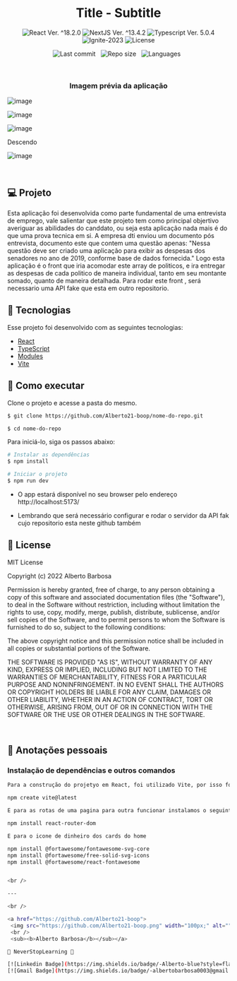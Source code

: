 <h1 align="center">Title - Subtitle</h1>

<p align="center">
  <img 
    src="https://img.shields.io/badge/React-%5E18.2.6-blue" 
    alt="React Ver. ^18.2.0"
  />
   <img 
    src="https://img.shields.io/badge/NextJS-%5E13.4.2-black" 
    alt="NextJS Ver. ^13.4.2"
  />
  <img 
    src="https://img.shields.io/badge/Typescript-%5E5.0.4-blue"
    alt="Typescript Ver. 5.0.4" 
  />
  <img
    src="https://img.shields.io/badge/Ignite-2023-green" 
    alt="Ignite-2023"
  />
  <img 
    alt="License"
    src="https://img.shields.io/static/v1?label=license&message=MIT&color=E51C44&labelColor=0A1033"
  />
</p>

<div align="center">

![Last commit](https://img.shields.io/github/last-commit/Alberto21-boop/nome-do-repo.git?color=4DA1CD "Last commit") &nbsp;
![Repo size](https://img.shields.io/github/repo-size/Alberto21-boop/nome-do-repo.git?color=4DA1CD "Repo size") &nbsp;
![Languages](https://img.shields.io/github/languages/count/Alberto21-boop/nome-do-repo.git?color=4DA1CD "Languages") &nbsp;

</div>

<br>

<h3 align="center">Imagem prévia da aplicação</h3>

![image](https://github.com/Alberto21-boop/Challengend-DTI-Front/assets/85910024/86aa4be9-cf73-4be6-8d14-e2066b5e17d8)

![image](https://github.com/Alberto21-boop/Challengend-DTI-Front/assets/85910024/983f1a57-0b96-410e-a30e-657f3fef86b5)

![image](https://github.com/Alberto21-boop/Challengend-DTI-Front/assets/85910024/8e1853e1-f956-47fe-9649-abe93f4c76df)

Descendo 

![image](https://github.com/Alberto21-boop/Challengend-DTI-Front/assets/85910024/3515f01c-896d-410d-9e10-f57df179e65e)



<br>

## 💻 Projeto

Esta aplicação foi desenvolvida como parte fundamental de uma entrevista de emprego, vale salientar que este projeto tem como principal objertivo averiguar as abilidades do canddato, ou seja esta aplicação nada mais é do que uma prova tecnica em si.
A empresa dti enviou um documento pós entrevista, documento este que contem uma questão apenas:
"Nessa questão deve ser criado uma aplicação para exibir as despesas dos
senadores no ano de 2019, conforme base de dados fornecida."
Logo esta aplicação é o front que iria acomodar este array de politicos, e ira entregar as despesas de cada politico de maneira individual, tanto em seu montante somado, quanto de maneira detalhada.
Para rodar este front , será necessario uma API fake que esta em outro repositorio.

## 🧪 Tecnologias

Esse projeto foi desenvolvido com as seguintes tecnologias:

- [React](https://reactjs.org)
- [TypeScript](https://www.typescriptlang.org/)
- [Modules](https://king.host/blog/tecnologia/css-modules-usando-css-de-maneira-eficaz-em-escala/)
- [Vite](https://vitejs.dev/guide/)


## 🚀 Como executar

Clone o projeto e acesse a pasta do mesmo.

```bash
$ git clone https://github.com/Alberto21-boop/nome-do-repo.git

$ cd nome-do-repo
```

Para iniciá-lo, siga os passos abaixo:

```bash
# Instalar as dependências
$ npm install

# Iniciar o projeto
$ npm run dev


```

- O app estará disponível no seu browser pelo endereço http://localhost:5173/

- Lembrando que será necessário configurar e rodar o servidor da API fak cujo repositorio esta neste github também
## 📝 License

MIT License

Copyright (c) 2022 Alberto Barbosa

Permission is hereby granted, free of charge, to any person obtaining a copy
of this software and associated documentation files (the "Software"), to deal
in the Software without restriction, including without limitation the rights
to use, copy, modify, merge, publish, distribute, sublicense, and/or sell
copies of the Software, and to permit persons to whom the Software is
furnished to do so, subject to the following conditions:

The above copyright notice and this permission notice shall be included in all
copies or substantial portions of the Software.

THE SOFTWARE IS PROVIDED "AS IS", WITHOUT WARRANTY OF ANY KIND, EXPRESS OR
IMPLIED, INCLUDING BUT NOT LIMITED TO THE WARRANTIES OF MERCHANTABILITY,
FITNESS FOR A PARTICULAR PURPOSE AND NONINFRINGEMENT. IN NO EVENT SHALL THE
AUTHORS OR COPYRIGHT HOLDERS BE LIABLE FOR ANY CLAIM, DAMAGES OR OTHER
LIABILITY, WHETHER IN AN ACTION OF CONTRACT, TORT OR OTHERWISE, ARISING FROM,
OUT OF OR IN CONNECTION WITH THE SOFTWARE OR THE USE OR OTHER DEALINGS IN THE
SOFTWARE.

<br />

## 📓 Anotações pessoais

<h3>Instalação de dependências e outros comandos</h3>

```bash
Para a construção do projetyo em React, foi utilizado Vite, por isso foi instalado:

npm create vite@latest

E para as rotas de uma pagina para outra funcionar instalamos o seguinte pacote

npm install react-router-dom

E para o icone de dinheiro dos cards do home

npm install @fortawesome/fontawesome-svg-core
npm install @fortawesome/free-solid-svg-icons
npm install @fortawesome/react-fontawesome


<br />

---

<br />

<a href="https://github.com/Alberto21-boop">
 <img src="https://github.com/Alberto21-boop.png" width="100px;" alt="" style="border-radius:50%" />
 <br />
 <sub><b>Alberto Barbosa</b></sub></a>

💠 NeverStopLearning 💠

[![Linkedin Badge](https://img.shields.io/badge/-Alberto-blue?style=flat-square&logo=Linkedin&logoColor=white&link=https://www.linkedin.com/in/alberto-barbosa-comercial/)](https://www.linkedin.com/in/alberto-barbosa-comercial/)
[![Gmail Badge](https://img.shields.io/badge/-albertobarbosa0003@gmail.com-c14438?style=flat-square&logo=Gmail&logoColor=white&link=mailto:albertobarbosa0003@gmail.com)](mailto:albertobarbosa0003@gmail.com)

